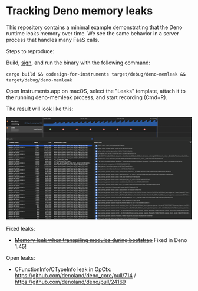 # Tracking Deno memory leaks

This repository contains a minimal example demonstrating that the Deno runtime leaks memory over time. We see the same behavior in a server process that handles many FaaS calls.

Steps to reproduce:

Build, [sign](https://github.com/mlafeldt/dotfiles/blob/main/bin/codesign-for-instruments), and run the binary with the following command:

```
cargo build && codesign-for-instruments target/debug/deno-memleak && target/debug/deno-memleak
```

Open Instruments.app on macOS, select the "Leaks" template, attach it to the running deno-memleak process, and start recording (Cmd+R).

The result will look like this:

![](Instruments.png)

Fixed leaks:

- ~~[Memory leak when transpiling modules during bootstrap](https://github.com/denoland/deno/issues/24380)~~ Fixed in Deno 1.45!

Open leaks:

- CFunctionInfo/CTypeInfo leak in OpCtx: <https://github.com/denoland/deno_core/pull/714> / <https://github.com/denoland/deno/pull/24169>
